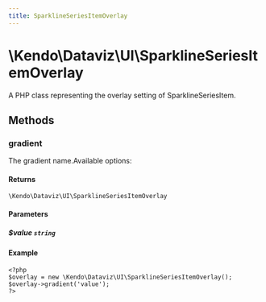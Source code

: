 ```yaml
---
title: SparklineSeriesItemOverlay
---
```


# \Kendo\Dataviz\UI\SparklineSeriesItemOverlay

A PHP class representing the overlay setting of SparklineSeriesItem.


## Methods

### gradient
The gradient name.Available options:

#### Returns
`\Kendo\Dataviz\UI\SparklineSeriesItemOverlay`

#### Parameters

##### $value `string`



#### Example 
    <?php
    $overlay = new \Kendo\Dataviz\UI\SparklineSeriesItemOverlay();
    $overlay->gradient('value');
    ?>

